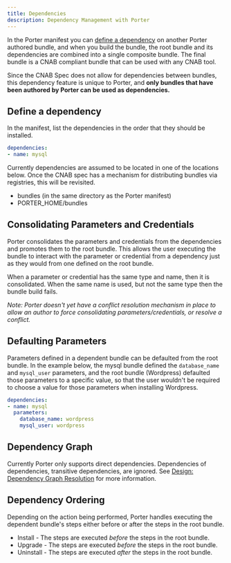 ```yaml
---
title: Dependencies
description: Dependency Management with Porter
---
```


In the Porter manifest you can [define a dependency](#define-a-dependency) on another 
Porter authored bundle, and when you build the bundle, the root bundle and its dependencies 
are combined into a single composite bundle. The final bundle is a CNAB compliant bundle
that can be used with any CNAB tool.

Since the CNAB Spec does not allow for dependencies between bundles, this dependency feature
is unique to Porter, and **only bundles that have been authored by Porter can be used as dependencies.**

## Define a dependency

In the manifest, list the dependencies in the order that they should be
installed.

```yaml
dependencies:
- name: mysql
```

Currently dependencies are assumed to be located in one of the locations below.
Once the CNAB spec has a mechanism for distributing bundles via registries, this
will be revisited.

* bundles (in the same directory as the Porter manifest)
* PORTER_HOME/bundles


## Consolidating Parameters and Credentials

Porter consolidates the parameters and credentials from the dependencies and
promotes them to the root bundle. This allows the user executing the bundle to
interact with the parameter or credential from a dependency just as they would
from one defined on the root bundle.

When a parameter or credential has the same type and name, then it is
consolidated. When the same name is used, but not the same type then the bundle
build fails.

_Note: Porter doesn't yet have a conflict resolution mechanism in place to
allow an author to force consolidating parameters/credentials, or resolve a
conflict._

## Defaulting Parameters

Parameters defined in a dependent bundle can be defaulted from the root bundle.
In the example below, the mysql bundle defined the `database_name` and
`mysql_user` parameters, and the root bundle (Wordpress) defaulted those parameters
to a specific value, so that the user wouldn't be required to choose a value for
those parameters when installing Wordpress.

```yaml
dependencies:
- name: mysql
  parameters:
    database_name: wordpress
    mysql_user: wordpress
```

## Dependency Graph

Currently Porter only supports direct dependencies. Dependencies of dependencies, 
transitive dependencies, are ignored. See [Design: Dependency Graph Resolution](https://github.com/deislabs/porter/issues/69) for more information.

## Dependency Ordering

Depending on the action being performed, Porter handles executing the dependent bundle's
steps either before or after the steps in the root bundle.

* Install - The steps are executed _before_ the steps in the root bundle.
* Upgrade - The steps are executed _before_ the steps in the root bundle.
* Uninstall - The steps are executed _after_ the steps in the root bundle.